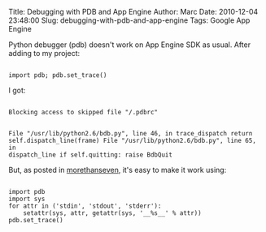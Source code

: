 Title: Debugging with PDB and App Engine
Author: Marc
Date: 2010-12-04 23:48:00
Slug: debugging-with-pdb-and-app-engine
Tags: Google App Engine

Python debugger (pdb) doesn't work on App Engine SDK as usual. After adding to my project:

<code>
import pdb; pdb.set_trace()
</code>

I got:

<code>
Blocking access to skipped file "<my_path>/.pdbrc"

File "/usr/lib/python2.6/bdb.py", line 46, in trace_dispatch
    return self.dispatch_line(frame)
File "/usr/lib/python2.6/bdb.py", line 65, in dispatch_line
    if self.quitting: raise BdbQuit
</code>

But, as posted in [morethanseven](http://morethanseven.net/2009/02/07/pdb-and-appengine.html), it's easy to make it work using:

<code>
import pdb 
import sys 
for attr in ('stdin', 'stdout', 'stderr'):
    setattr(sys, attr, getattr(sys, '__%s__' % attr))
pdb.set_trace()
</code>